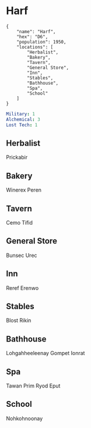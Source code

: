 # Harf

```
{
    "name": "Harf",
    "hex": "D6",
    "population": 1950,
    "locations": [
        "Herbalist",
        "Bakery",
        "Tavern",
        "General Store",
        "Inn",
        "Stables",
        "Bathhouse",
        "Spa",
        "School"
    ]
}
```

```yml
Military: 1
Alchemical: 3
Lost Tech: 1
```

## Herbalist
Prickabir

## Bakery
Winerex Peren

## Tavern
Cemo Tifid

## General Store
Bunsec Urec

## Inn
Reref Erenwo

## Stables
Blost Rikin

## Bathhouse
Lohgahheeleenay
Gompet Ionrat

## Spa
Tawan Prim
Ryod Eput

## School
Nohkohnoonay